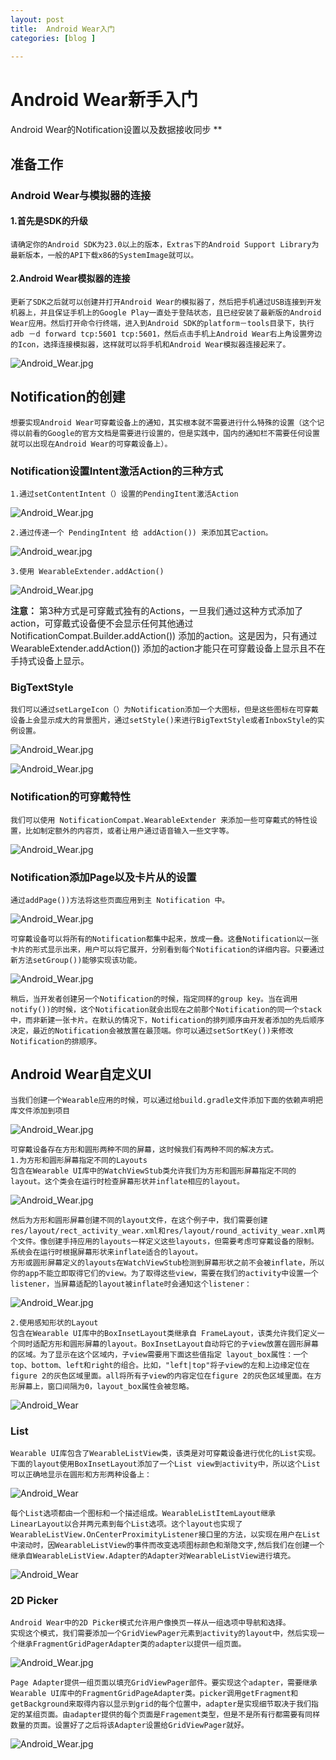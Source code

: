 ```yaml
---
layout: post  
title:  Android Wear入门
categories: [blog ]  
    
---
```

# Android Wear新手入门

Android Wear的Notification设置以及数据接收同步
**


## 准备工作

### Android Wear与模拟器的连接

#### 1.首先是SDK的升级

    请确定你的Android SDK为23.0以上的版本，Extras下的Android Support Library为最新版本，一般的API下载x86的SystemImage就可以。    
    
#### 2.Android Wear模拟器的连接

    更新了SDK之后就可以创建并打开Android Wear的模拟器了，然后把手机通过USB连接到开发机器上，并且保证手机上的Google Play一直处于登陆状态，且已经安装了最新版的Android Wear应用。然后打开命令行终端，进入到Android SDK的platform－tools目录下，执行adb －d forward tcp:5601 tcp:5601，然后点击手机上Android Wear右上角设置旁边的Icon，选择连接模拟器，这样就可以将手机和Android Wear模拟器连接起来了。
![Android_Wear.jpg](http://i2.buimg.com/4851/36ad2bf85ce1a5b9.png)

## Notification的创建

    想要实现Android Wear可穿戴设备上的通知，其实根本就不需要进行什么特殊的设置（这个记得以前看的Google的官方文档是需要进行设置的，但是实践中，国内的通知栏不需要任何设置就可以出现在Android Wear的可穿戴设备上）。
    
### Notification设置Intent激活Action的三种方式

    1.通过setContentIntent（）设置的PendingItent激活Action

   ![Android_Wear.jpg](http://i2.buimg.com/4851/e63de96db8fbdbc3.png)

    2.通过传递一个 PendingIntent 给 addAction()) 来添加其它action。
    
   ![Android_wear.jpg](http://i2.buimg.com/4851/e63de96db8fbdbc3.png)
   
    3.使用 WearableExtender.addAction()
    
   ![Android_Wear.jpg](http://i2.buimg.com/4851/5c7a56c29183238c.png)
   
   **注意：** 第3种方式是可穿戴式独有的Actions，一旦我们通过这种方式添加了action，可穿戴式设备便不会显示任何其他通过NotificationCompat.Builder.addAction()) 添加的action。这是因为，只有通过 WearableExtender.addAction()) 添加的action才能只在可穿戴设备上显示且不在手持式设备上显示。
   
### BigTextStyle

    我们可以通过setLargeIcon（）为Notification添加一个大图标，但是这些图标在可穿戴设备上会显示成大的背景图片，通过setStyle()来进行BigTextStyle或者InboxStyle的实例设置。
    
   ![Android_Wear.jpg](http://i2.buimg.com/4851/40df423098f324aa.png)
   
   ![Android_Wear.jpg](http://hukai.me/android-training-course-in-chinese/wearables/notifications/06_images.png)
   
### Notification的可穿戴特性

    我们可以使用 NotificationCompat.WearableExtender 来添加一些可穿戴式的特性设置，比如制定额外的内容页，或者让用户通过语音输入一些文字等。
    
   ![Android_Wear.jpg](http://i2.buimg.com/4851/ded293210457ec95.png)
   
### Notification添加Page以及卡片从的设置

    通过addPage())方法将这些页面应用到主 Notification 中。
    
   ![Android_Wear.jpg](http://i2.buimg.com/4851/ded293210457ec95.png)
   
    可穿戴设备可以将所有的Notification都集中起来，放成一叠。这叠Notification以一张卡片的形式显示出来，用户可以将它展开，分别看到每个Notification的详细内容。只要通过新方法setGroup())能够实现该功能。
   ![Android_Wear.jpg](http://i4.buimg.com/4851/a4f401838035b4dc.png)
   
    稍后，当开发者创建另一个Notification的时候，指定同样的group key。当在调用notify())的时候，这个Notification就会出现在之前那个Notification的同一个stack中，而非新建一张卡片。在默认的情况下，Notification的排列顺序由开发者添加的先后顺序决定，最近的Notification会被放置在最顶端。你可以通过setSortKey())来修改Notification的排顺序。
    
## Android Wear自定义UI

    当我们创建一个Wearable应用的时候，可以通过给build.gradle文件添加下面的依赖声明把库文件添加到项目
    
   ![Android_Wear.jpg](http://i1.buimg.com/4851/7c78c3a17f3a12b6.png)
   
    可穿戴设备存在方形和圆形两种不同的屏幕，这时候我们有两种不同的解决方式。
    1.为方形和圆形屏幕指定不同的Layouts
    包含在Wearable UI库中的WatchViewStub类允许我们为方形和圆形屏幕指定不同的layout。这个类会在运行时检查屏幕形状并inflate相应的layout。
    
   ![Android_Wear.jpg](http://i4.buimg.com/4851/043643268d55cd30.png)
   
    然后为方形和圆形屏幕创建不同的layout文件，在这个例子中，我们需要创建res/layout/rect_activity_wear.xml和res/layout/round_activity_wear.xml两个文件。像创建手持应用的layouts一样定义这些layouts，但需要考虑可穿戴设备的限制。系统会在运行时根据屏幕形状来inflate适合的layout。
    方形或圆形屏幕定义的layouts在WatchViewStub检测到屏幕形状之前不会被inflate，所以你的app不能立即取得它们的view。为了取得这些view，需要在我们的activity中设置一个listener，当屏幕适配的layout被inflate时会通知这个listener：
    
![Android_Wear.jpg](http://i4.buimg.com/4851/80c69ba2eaae0b74.png)

    2.使用感知形状的Layout
    包含在Wearable UI库中的BoxInsetLayout类继承自 FrameLayout，该类允许我们定义一个同时适配方形和圆形屏幕的layout。BoxInsetLayout自动将它的子view放置在圆形屏幕的区域。为了显示在这个区域内，子view需要用下面这些值指定 layout_box属性：一个top、bottom、left和right的组合。比如，"left|top"将子view的左和上边缘定位在figure 2的灰色区域里面。all将所有子view的内容定位在figure 2的灰色区域里面。在方形屏幕上，窗口间隔为0，layout_box属性会被忽略。
    
   ![Android_Wear](http://hukai.me/android-training-course-in-chinese/wearables/ui/02_uilib.png)
   
### List

    Wearable UI库包含了WearableListView类，该类是对可穿戴设备进行优化的List实现。下面的layout使用BoxInsetLayout添加了一个List view到activity中，所以这个List可以正确地显示在圆形和方形两种设备上：
    
![Android_Wear](http://i4.buimg.com/4851/f2ca3258c9a40a92.png)

    每个List选项都由一个图标和一个描述组成。WearableListItemLayout继承LinearLayout以合并两元素到每个List选项。这个layout也实现了 WearableListView.OnCenterProximityListener接口里的方法，以实现在用户在List中滚动时，因WearableListView的事件而改变选项图标颜色和渐隐文字,然后我们在创建一个继承自WearableListView.Adapter的Adapter对WearableListView进行填充。
   
   ![Android_Wear](http://hukai.me/android-training-course-in-chinese/wearables/ui/06_uilib.png)
   
### 2D Picker

    Android Wear中的2D Picker模式允许用户像换页一样从一组选项中导航和选择。
    实现这个模式，我们需要添加一个GridViewPager元素到activity的layout中，然后实现一个继承FragmentGridPagerAdapter类的adapter以提供一组页面。
    
   ![Android_Wear.jpg](http://i2.buimg.com/4851/62b317fff97057a6.png)
   
    Page Adapter提供一组页面以填充GridViewPager部件。要实现这个adapter，需要继承Wearable UI库中的FragmentGridPageAdapter类。picker调用getFragment和getBackground来取得内容以显示到grid的每个位置中，adapter是实现细节取决于我们指定的某组页面。由adapter提供的每个页面是Fragement类型，但是不是所有行都需要有同样数量的页面。设置好了之后将该Adapter设置给GridViewPager就好。
    
   ![Android_Wear.jpg](http://hukai.me/android-training-course-in-chinese/wearables/ui/07_uilib.png)